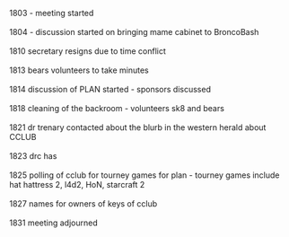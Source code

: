 1803 - meeting started<br />
<br />
1804 - discussion started on bringing mame cabinet to BroncoBash<br />
<br />
1810 secretary resigns due to time conflict<br />
<br />
1813 bears volunteers to take minutes<br />
<br />
1814 discussion of PLAN started - sponsors discussed<br />
<br />
1818 cleaning of the backroom - volunteers sk8 and bears<br />
<br />
1821 dr trenary contacted about the blurb in the western herald about CCLUB<br />
<br />
1823 drc has <br />
<br />
1825 polling of cclub for tourney games for plan - tourney games include hat hattress 2, l4d2, HoN, starcraft 2<br />
<br />
1827 names for owners of keys of cclub<br />
<br />
1831 meeting adjourned<br />
<br />
